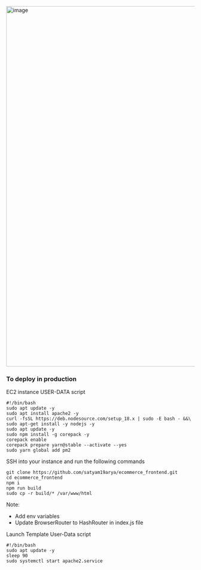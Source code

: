 <img width="960" alt="image" src="https://github.com/satyam19arya/ecommerce_frontend/assets/77580311/dca21beb-bbd8-4b8f-b2b9-fa9c1aa26f2d">

### To deploy in production
EC2 instance USER-DATA script
```
#!/bin/bash
sudo apt update -y
sudo apt install apache2 -y
curl -fsSL https://deb.nodesource.com/setup_18.x | sudo -E bash - &&\
sudo apt-get install -y nodejs -y
sudo apt update -y
sudo npm install -g corepack -y
corepack enable
corepack prepare yarn@stable --activate --yes
sudo yarn global add pm2
```

SSH into your instance and run the following commands
```
git clone https://github.com/satyam19arya/ecommerce_frontend.git
cd ecommerce_frontend
npm i
npm run build
sudo cp -r build/* /var/www/html
```

Note:
- Add env variables
- Update BrowserRouter to HashRouter in index.js file

Launch Template User-Data script
```
#!/bin/bash
sudo apt update -y
sleep 90
sudo systemctl start apache2.service
```
